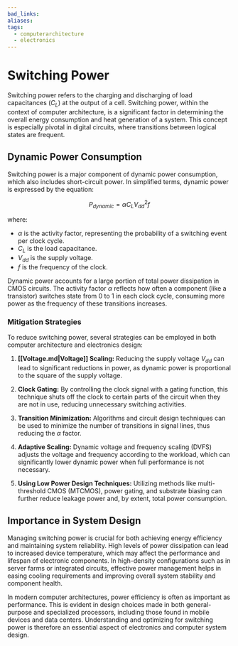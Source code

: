 ```yaml
---
bad_links:
aliases:
tags:
  - computerarchitecture
  - electronics
---
```

# Switching Power

Switching power refers to the charging and discharging of load capacitances ($C_L$) at the output of a cell. Switching power, within the context of computer architecture, is a significant factor in determining the overall energy consumption and heat generation of a system. This concept is especially pivotal in digital circuits, where transitions between logical states are frequent.

## Dynamic Power Consumption

Switching power is a major component of dynamic power consumption, which also includes short-circuit power. In simplified terms, dynamic power is expressed by the equation:

$$ P_{dynamic} = \alpha C_L V_{dd}^2 f $$

where:
- $\alpha$ is the activity factor, representing the probability of a switching event per clock cycle.
- $C_L$ is the load capacitance.
- $V_{dd}$ is the supply voltage.
- $f$ is the frequency of the clock.

Dynamic power accounts for a large portion of total power dissipation in CMOS circuits. The activity factor $\alpha$ reflects how often a component (like a transistor) switches state from 0 to 1 in each clock cycle, consuming more power as the frequency of these transitions increases.

### Mitigation Strategies

To reduce switching power, several strategies can be employed in both computer architecture and electronics design:

1. **[[Voltage.md|Voltage]] Scaling:** Reducing the supply voltage $V_{dd}$ can lead to significant reductions in power, as dynamic power is proportional to the square of the supply voltage.

2. **Clock Gating:** By controlling the clock signal with a gating function, this technique shuts off the clock to certain parts of the circuit when they are not in use, reducing unnecessary switching activities.

3. **Transition Minimization:** Algorithms and circuit design techniques can be used to minimize the number of transitions in signal lines, thus reducing the $\alpha$ factor.

4. **Adaptive Scaling:** Dynamic voltage and frequency scaling (DVFS) adjusts the voltage and frequency according to the workload, which can significantly lower dynamic power when full performance is not necessary.

5. **Using Low Power Design Techniques:** Utilizing methods like multi-threshold CMOS (MTCMOS), power gating, and substrate biasing can further reduce leakage power and, by extent, total power consumption.

## Importance in System Design

Managing switching power is crucial for both achieving energy efficiency and maintaining system reliability. High levels of power dissipation can lead to increased device temperature, which may affect the performance and lifespan of electronic components. In high-density configurations such as in server farms or integrated circuits, effective power management helps in easing cooling requirements and improving overall system stability and component health.

In modern computer architectures, power efficiency is often as important as performance. This is evident in design choices made in both general-purpose and specialized processors, including those found in mobile devices and data centers. Understanding and optimizing for switching power is therefore an essential aspect of electronics and computer system design.